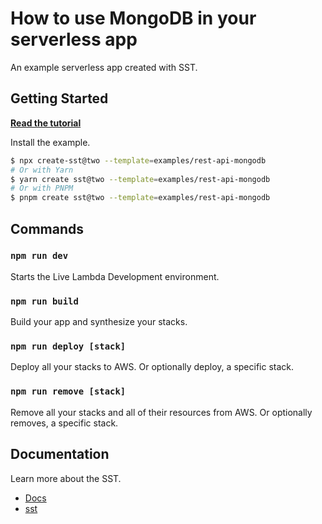 # How to use MongoDB in your serverless app

An example serverless app created with SST.

## Getting Started

[**Read the tutorial**](https://sst.dev/examples/how-to-use-mongodb-in-your-serverless-app.html)

Install the example.

```bash
$ npx create-sst@two --template=examples/rest-api-mongodb
# Or with Yarn
$ yarn create sst@two --template=examples/rest-api-mongodb
# Or with PNPM
$ pnpm create sst@two --template=examples/rest-api-mongodb
```

## Commands

### `npm run dev`

Starts the Live Lambda Development environment.

### `npm run build`

Build your app and synthesize your stacks.

### `npm run deploy [stack]`

Deploy all your stacks to AWS. Or optionally deploy, a specific stack.

### `npm run remove [stack]`

Remove all your stacks and all of their resources from AWS. Or optionally removes, a specific stack.

## Documentation

Learn more about the SST.

- [Docs](https://docs.sst.dev/)
- [sst](https://docs.sst.dev/packages/sst)
